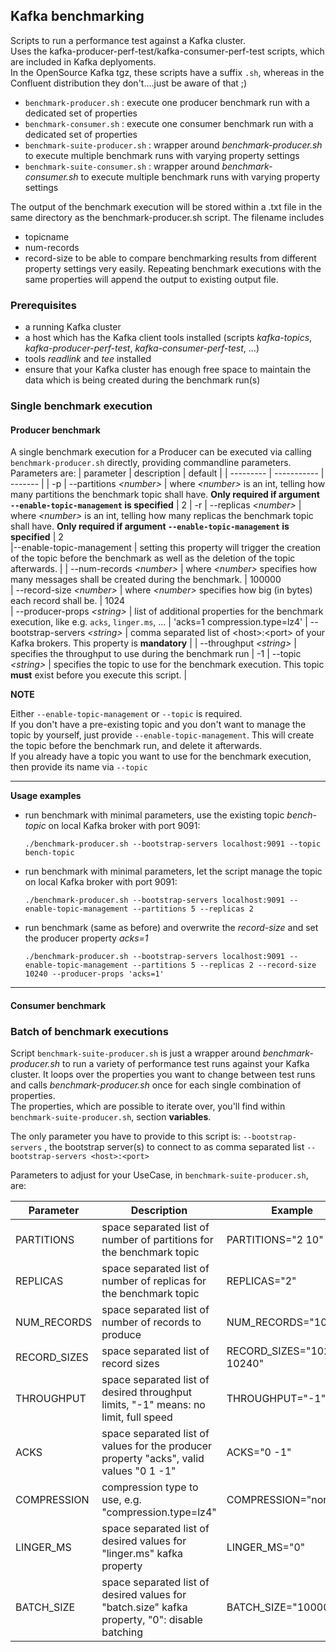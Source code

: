 
## Kafka benchmarking

Scripts to run a performance test against a Kafka cluster.  
Uses the kafka-producer-perf-test/kafka-consumer-perf-test scripts, which are included in Kafka deplyoments.  
In the OpenSource Kafka tgz, these scripts have a suffix ```.sh```, whereas in the Confluent distribution they don't....just be aware of that ;)

* ```benchmark-producer.sh``` : execute one producer benchmark run with a dedicated set of properties
* ```benchmark-consumer.sh``` : execute one consumer benchmark run with a dedicated set of properties
* ```benchmark-suite-producer.sh``` : wrapper around _benchmark-producer.sh_ to execute multiple benchmark runs with varying property settings
* ```benchmark-suite-consumer.sh``` : wrapper around _benchmark-consumer.sh_ to execute multiple benchmark runs with varying property settings

The output of the benchmark execution will be stored within a .txt file in the same directory as the benchmark-producer.sh script. The filename includes 
- topicname
- num-records
- record-size
to be able to compare benchmarking results from different property settings very easily.
Repeating benchmark executions with the same properties will append the output to existing output file.


### Prerequisites

- a running Kafka cluster
- a host which has the Kafka client tools installed (scripts _kafka-topics_, _kafka-producer-perf-test_, _kafka-consumer-perf-test_, ...)
- tools _readlink_ and _tee_ installed
- ensure that your Kafka cluster has enough free space to maintain the data which is being created during the benchmark run(s)

### Single benchmark execution

#### Producer benchmark

A single benchmark execution for a Producer can be executed via calling ```benchmark-producer.sh``` directly, providing commandline parameters.  
Parameters are:
 | parameter | description | default |
 | --------- | ----------- | ------- |
 | -p \| --partitions _\<number\>_  | where _\<number\>_ is an int, telling how many partitions the benchmark topic shall have. **Only required if argument ```--enable-topic-management``` is specified** | 2
 | -r \| --replicas _\<number\>_  | where _\<number\>_ is an int, telling how many replicas the benchmark topic shall have. **Only required if argument ```--enable-topic-management``` is specified** | 2  
 |--enable-topic-management  |  setting this property will trigger the creation of the topic before the benchmark as well as the deletion of the topic afterwards. |
 | --num-records _\<number\>_ |  where _\<number\>_ specifies how many messages shall be created during the benchmark. | 100000  
 | --record-size _\<number\>_ |  where _\<number\>_ specifies how big (in bytes) each record shall be. | 1024  
 | --producer-props _<string\>_ | list of additional properties for the benchmark execution, like e.g. ```acks```, ```linger.ms```, ... | 'acks=1 compression.type=lz4'
 | --bootstrap-servers _\<string\>_ | comma separated list of \<host\>:\<port\> of your Kafka brokers. This property is **mandatory** |
 | --throughput _\<string\>_ | specifies the throughput to use during the benchmark run | -1
 | --topic _\<string\>_ |  specifies the topic to use for the benchmark execution. This topic **must** exist before you execute this script.  |
  

**NOTE**

Either  ```--enable-topic-management``` or ```--topic``` is required.  
If you don't have a pre-existing topic and you don't want to manage the topic by yourself, just provide ```--enable-topic-management```. This will create the topic before the benchmark run, and delete it afterwards.  
If you already have a topic you want to use for the benchmark execution, then provide its name via ```--topic```

---
**Usage examples**

* run benchmark with minimal parameters, use the existing topic _bench-topic_ on local Kafka broker with port 9091:
  ```
  ./benchmark-producer.sh --bootstrap-servers localhost:9091 --topic bench-topic
  ```
* run benchmark with minimal parameters, let the script manage the topic on local Kafka broker with port 9091:
  ```
  ./benchmark-producer.sh --bootstrap-servers localhost:9091 --enable-topic-management --partitions 5 --replicas 2
  ```
* run benchmark (same as before) and overwrite the _record-size_ and set the producer property _acks=1_
  ```
  ./benchmark-producer.sh --bootstrap-servers localhost:9091 --enable-topic-management --partitions 5 --replicas 2 --record-size 10240 --producer-props 'acks=1'
  ```

---

#### Consumer benchmark

### Batch of benchmark executions

Script ```benchmark-suite-producer.sh``` is just a wrapper around _benchmark-producer.sh_ to run a variety of performance test runs against your Kafka cluster. It loops over the properties you want to change between test runs and calls _benchmark-producer.sh_ once for each single combination of properties.  
The properties, which are possible to iterate over, you'll find within ```benchmark-suite-producer.sh```, section  **variables**.  

The only parameter you have to provide to this script is: ```--bootstrap-servers``` , the bootstrap server(s) to connect to as comma separated list ```--bootstrap-servers <host>:<port>```

Parameters to adjust for your UseCase, in ```benchmark-suite-producer.sh```, are:

| Parameter | Description | Example
| --------- | ----------- | -------
PARTITIONS | space separated list of number of partitions for the benchmark topic | PARTITIONS="2 10"
REPLICAS | space separated list of number of replicas for the benchmark topic | REPLICAS="2"
NUM_RECORDS | space separated list of number of records to produce | NUM_RECORDS="100000"
RECORD_SIZES | space separated list of record sizes | RECORD_SIZES="1024 10240"
THROUGHPUT | space separated list of desired throughput limits, "-1" means: no limit, full speed | THROUGHPUT="-1"
ACKS | space separated list of values for the producer property "acks", valid values "0 1 -1" | ACKS="0 -1"
COMPRESSION | compression type to use, e.g. "compression.type=lz4" | COMPRESSION="none"
LINGER_MS | space separated list of desired values for "linger.ms" kafka property | LINGER_MS="0"
BATCH_SIZE | space separated list of desired values for "batch.size" kafka property, "0": disable batching | BATCH_SIZE="10000"